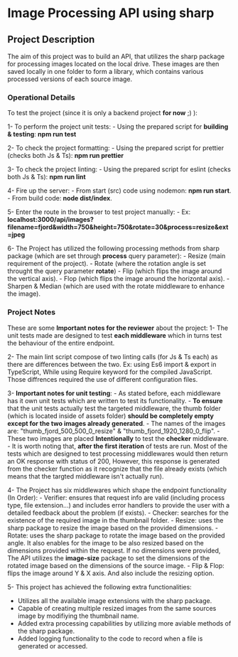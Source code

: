 # Image Processing API using sharp

## Project Description

The aim of this project was to build an API, that utilizes the sharp package for processing images located on the local drive. These images are then saved locally in one folder to form a library, which contains various processed versions of each source image.

### Operational Details

To test the project (since it is only a backend project **for now** ;) ):

1- To perform the project unit tests:
    - Using the prepared script for **building & testing**: **npm run test**

2- To check the project formatting:
    - Using the prepared script for prettier (checks both Js & Ts): **npm run prettier**

3- To check the project linting: 
    - Using the prepared script for eslint (checks both Js & Ts): **npm run lint**

4- Fire up the server:
    - From start (src) code using nodemon: **npm run start**.
    - From build code: **node dist/index**.

5- Enter the route in the browser to test project manually:
    - Ex: **localhost:3000/api/images?filename=fjord&width=750&height=750&rotate=30&process=resize&ext=jpeg**

6- The Project has utilized the following processing methods from sharp package (which are set through **process** query parameter):
    - Resize (main requirement of the project).
    - Rotate (where the rotation angle is set throught the query parameter **rotate**)
    - Flip (which flips the image around the vertical axis).
    - Flop (which flips the image around the horizontal axis).
    - Sharpen & Median (which are used with the rotate middleware to enhance the image).

### Project Notes

These are some **Important notes for the reviewer** about the project:
1- The unit tests made are designed to test **each middleware** which in turns test the behaviour of the entire endpoint.

2- The main lint script compose of two linting calls (for Js & Ts each) as there are differences between the two. Ex: using Es6 import & export in TypeScript, While using Require keyword for the compiled JavaScript. Those diffrences required the use of different configuration files.

3- **Important notes for unit testing**:
    - As stated before, each middleware has it own unit tests which are written to test its functionality.
    - **To ensure** that the unit tests actually test the targeted middleware, the thumb folder (which is located inside of assets folder) **should be completely empty except for the two images already generated**.
    - The names of the images are: "thumb_fjord_500_500_0_resize" & "thumb_fjord_1920_1280_0_flip".
    - These two images are placed **Intentionally** to test the **checker** middleware.
    - It is worth noting that, **after the first iteration** of tests are run. Most of the tests which are designed to test processing middlewares would then return an OK response with status of 200, However, this response is generated from the checker function as it recognize that the file already exists (which means that the targted middleware isn't actually run).

4- The Project has six middlewares which shape the endpoint functionality (In Order):
    - Verifier: ensures that request info are valid (including process type, file extension...) and includes error handlers to provide the user with a detailed feedback about the problem (if exists).
    - Checker: searches for the existence of the required image in the thumbnail folder.
    - Resize: uses the sharp package to resize the image based on the provided dimensions.
    - Rotate: uses the sharp package to rotate the image based on the provided angle. It also enables for the image to be also resized based on the dimensions provided within the request. If no dimensions were provided, The API utilizes the **image-size** package to set the dimensions of the rotated image based on the dimensions of the source image.
    - Flip & Flop: flips the image around Y & X axis. And also include the resizing option.

5- This project has achieved the following extra functionalities: 
 - Utilizes all the available image extensions with the sharp package.
 - Capable of creating multiple resized images from the same sources image by modifiying the thumbnail name.
 - Added extra processing capabilities by utilizing more aviable methods of the sharp package.
 - Added logging functionality to the code to record when a file is generated or accessed.